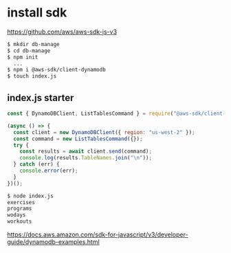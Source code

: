 # install sdk
https://github.com/aws/aws-sdk-js-v3

```bash
$ mkdir db-manage
$ cd db-manage
$ npm init
  ...
$ npm i @aws-sdk/client-dynamodb
$ touch index.js
```

## index.js starter
```javascript
const { DynamoDBClient, ListTablesCommand } = require("@aws-sdk/client-dynamodb");

(async () => {
  const client = new DynamoDBClient({ region: "us-west-2" });
  const command = new ListTablesCommand({});
  try {
    const results = await client.send(command);
    console.log(results.TableNames.join("\n"));
  } catch (err) {
    console.error(err);
  }
})();
```

```bash
$ node index.js
exercises
programs
wodays
workouts
```

https://docs.aws.amazon.com/sdk-for-javascript/v3/developer-guide/dynamodb-examples.html